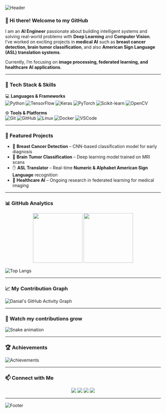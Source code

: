 <!-- Header -->
![Header](https://capsule-render.vercel.app/api?type=waving&color=0:FF6F00,100:FF0080&height=220&section=header&text=Danial%20Soleimany%20👨‍💻&fontSize=45&fontColor=fff&animation=fadeIn&fontAlignY=38)

### 👋 Hi there! Welcome to my GitHub

I am an **AI Engineer** passionate about building intelligent systems and solving real-world problems with **Deep Learning** and **Computer Vision**.  
I’ve worked on exciting projects in **medical AI** such as **breast cancer detection, brain tumor classification**, and also **American Sign Language (ASL) translation systems**.  

Currently, I’m focusing on **image processing, federated learning, and healthcare AI applications**.  

---

### 🚀 Tech Stack & Skills
💻 **Languages & Frameworks**  
![Python](https://img.shields.io/badge/Python-3776AB?style=for-the-badge&logo=python&logoColor=white) 
![TensorFlow](https://img.shields.io/badge/TensorFlow-FF6F00?style=for-the-badge&logo=tensorflow&logoColor=white) 
![Keras](https://img.shields.io/badge/Keras-D00000?style=for-the-badge&logo=keras&logoColor=white) 
![PyTorch](https://img.shields.io/badge/PyTorch-EE4C2C?style=for-the-badge&logo=pytorch&logoColor=white) 
![Scikit-learn](https://img.shields.io/badge/Scikit--learn-F7931E?style=for-the-badge&logo=scikit-learn&logoColor=white) 
![OpenCV](https://img.shields.io/badge/OpenCV-5C3EE8?style=for-the-badge&logo=opencv&logoColor=white)  

⚙️ **Tools & Platforms**  
![Git](https://img.shields.io/badge/Git-F05032?style=for-the-badge&logo=git&logoColor=white) 
![GitHub](https://img.shields.io/badge/GitHub-181717?style=for-the-badge&logo=github&logoColor=white) 
![Linux](https://img.shields.io/badge/Linux-FCC624?style=for-the-badge&logo=linux&logoColor=black) 
![Docker](https://img.shields.io/badge/Docker-2496ED?style=for-the-badge&logo=docker&logoColor=white) 
![VSCode](https://img.shields.io/badge/VSCode-007ACC?style=for-the-badge&logo=visual-studio-code&logoColor=white)  

---

### 📌 Featured Projects
- 🧠 **Breast Cancer Detection** – CNN-based classification model for early diagnosis  
- 🧬 **Brain Tumor Classification** – Deep learning model trained on MRI scans  
- ✋ **ASL Translator** – Real-time **Numeric & Alphabet American Sign Language** recognition  
- 🏥 **Healthcare AI** – Ongoing research in federated learning for medical imaging  

---

### 📊 GitHub Analytics
<p align="center">
  <img src="https://github-readme-stats.vercel.app/api?username=DanialSoleimany&show_icons=true&theme=radical" height="160"/> 
  <img src="https://github-readme-streak-stats.herokuapp.com/?user=DanialSoleimany&theme=radical" height="160"/>
</p>

![Top Langs](https://github-readme-stats.vercel.app/api/top-langs/?username=DanialSoleimany&layout=compact&theme=radical)

---

### 📈 My Contribution Graph
![Danial's GitHub Activity Graph](https://github-readme-activity-graph.vercel.app/graph?username=DanialSoleimany&theme=radical)

---

### 🐍 Watch my contributions grow
![Snake animation](https://github.com/DanialSoleimany/DanialSoleimany/blob/output/github-contribution-grid-snake.svg)

---

### 🏆 Achievements
![Achievements](https://github-profile-trophy.vercel.app/?username=DanialSoleimany&theme=radical&no-frame=true&margin-w=10)

---

### 📫 Connect with Me
<p align="center">
  <a href="https://www.linkedin.com/in/danial-soleimany-30abb4220/"><img src="https://img.shields.io/badge/LinkedIn-0077B5?style=for-the-badge&logo=linkedin&logoColor=white"/></a>
  <a href="https://github.com/DanialSoleimany"><img src="https://img.shields.io/badge/GitHub-181717?style=for-the-badge&logo=github&logoColor=white"/></a>
  <a href="https://www.kaggle.com/dankok"><img src="https://img.shields.io/badge/Kaggle-20BEFF?style=for-the-badge&logo=kaggle&logoColor=white"/></a>
  <a href="mailto:danial@arioobarzan.com"><img src="https://img.shields.io/badge/Email-D14836?style=for-the-badge&logo=gmail&logoColor=white"/></a>
</p>

---

<!-- Footer -->
![Footer](https://capsule-render.vercel.app/api?type=waving&color=0:FF0080,100:FF6F00&height=120&section=footer)
